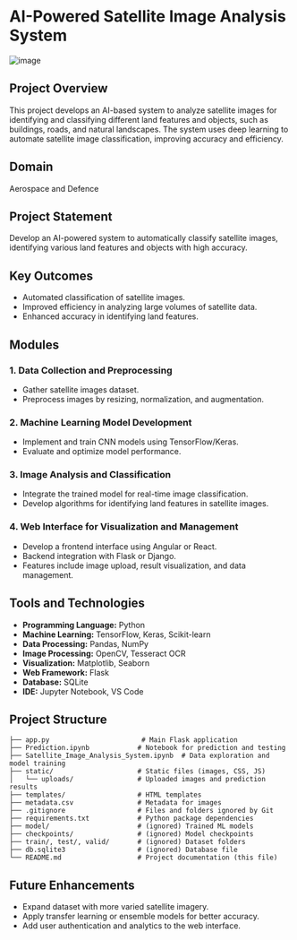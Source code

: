 # AI-Powered Satellite Image Analysis System
![image](https://github.com/user-attachments/assets/b72c0137-557c-4264-ac0e-ada6aebed353)

## Project Overview
This project develops an AI-based system to analyze satellite images for identifying and classifying different land features and objects, such as buildings, roads, and natural landscapes. The system uses deep learning to automate satellite image classification, improving accuracy and efficiency.

## Domain
Aerospace and Defence

## Project Statement
Develop an AI-powered system to automatically classify satellite images, identifying various land features and objects with high accuracy.

## Key Outcomes
- Automated classification of satellite images.
- Improved efficiency in analyzing large volumes of satellite data.
- Enhanced accuracy in identifying land features.

## Modules

### 1. Data Collection and Preprocessing
- Gather satellite images dataset.
- Preprocess images by resizing, normalization, and augmentation.

### 2. Machine Learning Model Development
- Implement and train CNN models using TensorFlow/Keras.
- Evaluate and optimize model performance.

### 3. Image Analysis and Classification
- Integrate the trained model for real-time image classification.
- Develop algorithms for identifying land features in satellite images.

### 4. Web Interface for Visualization and Management
- Develop a frontend interface using Angular or React.
- Backend integration with Flask or Django.
- Features include image upload, result visualization, and data management.

## Tools and Technologies
- **Programming Language:** Python  
- **Machine Learning:** TensorFlow, Keras, Scikit-learn  
- **Data Processing:** Pandas, NumPy  
- **Image Processing:** OpenCV, Tesseract OCR  
- **Visualization:** Matplotlib, Seaborn  
- **Web Framework:** Flask  
- **Database:** SQLite  
- **IDE:** Jupyter Notebook, VS Code

## Project Structure
```
├── app.py                       # Main Flask application
├── Prediction.ipynb            # Notebook for prediction and testing
├── Satellite_Image_Analysis_System.ipynb  # Data exploration and model training
├── static/                     # Static files (images, CSS, JS)
│   └── uploads/                # Uploaded images and prediction results
├── templates/                  # HTML templates
├── metadata.csv                # Metadata for images
├── .gitignore                  # Files and folders ignored by Git
├── requirements.txt            # Python package dependencies
├── model/                      # (ignored) Trained ML models
├── checkpoints/                # (ignored) Model checkpoints
├── train/, test/, valid/       # (ignored) Dataset folders
├── db.sqlite3                  # (ignored) Database file
└── README.md                   # Project documentation (this file)
```




## Future Enhancements
- Expand dataset with more varied satellite imagery.
- Apply transfer learning or ensemble models for better accuracy.
- Add user authentication and analytics to the web interface.


